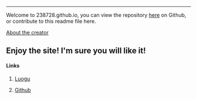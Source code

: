 --------------
Welcome to 238728.github.io, you can view the repository [here](https://github.com/238728/238728.github.io) on Github, or contribute to this readme file here.

[About the creator](https://github.com/238728)

Enjoy the site! I'm sure you will like it!
--------------

#### Links

1. [Luogu](https://www.luogu.com.cn)

2. [Github](https://github.com)
